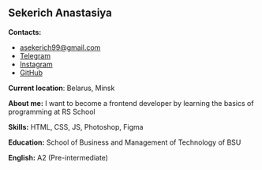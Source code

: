 ## Sekerich Anastasiya

**Contacts:**

* asekerich99@gmail.com
* [Telegram](https://t.me/j_ell)
* [Instagram](https://www.instagram.com/j.ellison_/)
* [GitHub](https://github.com/JaneEllison)

**Current location**: Belarus, Minsk

**About me:** I want to become a frontend developer by learning the basics of programming at RS School

**Skills:** HTML, CSS, JS, Photoshop, Figma

**Education:** School of Business and Management of Technology of BSU

**English:** A2 (Pre-intermediate)
